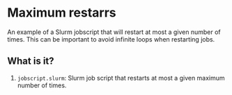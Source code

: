# Maximum restarrs

An example of a Slurm jobscript that will restart at most a given
number of times.  This can be important to avoid infinite loops 
when restarting jobs.


## What is it?

1. `jobscript.slurm`: Slurm job script that restarts at most
   a given maximum number of times.
